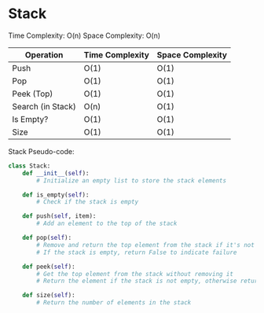 # Stack

Time Complexity: O(n)
Space Complexity: O(n)

| Operation         | Time Complexity | Space Complexity |
|-------------------|-----------------|------------------|
| Push              | O(1)            | O(1)             |
| Pop               | O(1)            | O(1)             |
| Peek (Top)        | O(1)            | O(1)             |
| Search (in Stack) | O(n)            | O(1)             |
| Is Empty?         | O(1)            | O(1)             |
| Size              | O(1)            | O(1)             |

Stack Pseudo-code:

```python
class Stack:
    def __init__(self):
        # Initialize an empty list to store the stack elements

    def is_empty(self):
        # Check if the stack is empty

    def push(self, item):
        # Add an element to the top of the stack

    def pop(self):
        # Remove and return the top element from the stack if it's not empty
        # If the stack is empty, return False to indicate failure

    def peek(self):
        # Get the top element from the stack without removing it
        # Return the element if the stack is not empty, otherwise return False to indicate failure

    def size(self):
        # Return the number of elements in the stack
```
